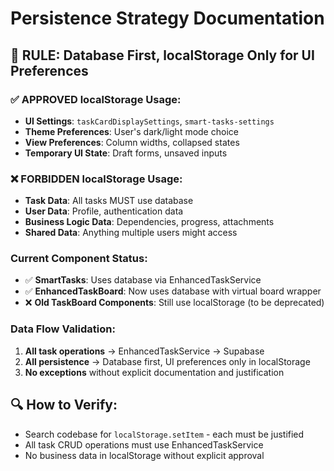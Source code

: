 # Persistence Strategy Documentation

## 🎯 **RULE: Database First, localStorage Only for UI Preferences**

### **✅ APPROVED localStorage Usage:**
- **UI Settings**: `taskCardDisplaySettings`, `smart-tasks-settings`
- **Theme Preferences**: User's dark/light mode choice
- **View Preferences**: Column widths, collapsed states
- **Temporary UI State**: Draft forms, unsaved inputs

### **❌ FORBIDDEN localStorage Usage:**
- **Task Data**: All tasks MUST use database
- **User Data**: Profile, authentication data
- **Business Logic Data**: Dependencies, progress, attachments
- **Shared Data**: Anything multiple users might access

### **Current Component Status:**
- ✅ **SmartTasks**: Uses database via EnhancedTaskService
- ✅ **EnhancedTaskBoard**: Now uses database with virtual board wrapper  
- ❌ **Old TaskBoard Components**: Still use localStorage (to be deprecated)

### **Data Flow Validation:**
1. **All task operations** → EnhancedTaskService → Supabase
2. **All persistence** → Database first, UI preferences only in localStorage
3. **No exceptions** without explicit documentation and justification

## 🔍 **How to Verify:**
- Search codebase for `localStorage.setItem` - each must be justified
- All task CRUD operations must use EnhancedTaskService
- No business data in localStorage without explicit approval